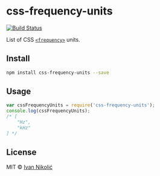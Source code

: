 # css-frequency-units

[![Build Status][ci-img]][ci]

List of CSS [`<frequency>`][frequency] units.

## Install

```sh
npm install css-frequency-units --save
```

## Usage

```js
var cssFrequencyUnits = require('css-frequency-units');
console.log(cssFrequencyUnits);
/* [
	"Hz",
	"kHz"
] */
```

## License

MIT © [Ivan Nikolić](http://ivannikolic.com)

[ci]: https://travis-ci.org/niksy/css-angle-units
[ci-img]: https://img.shields.io/travis/niksy/css-angle-units.svg
[frequency]: https://developer.mozilla.org/en-US/docs/Web/CSS/frequency
